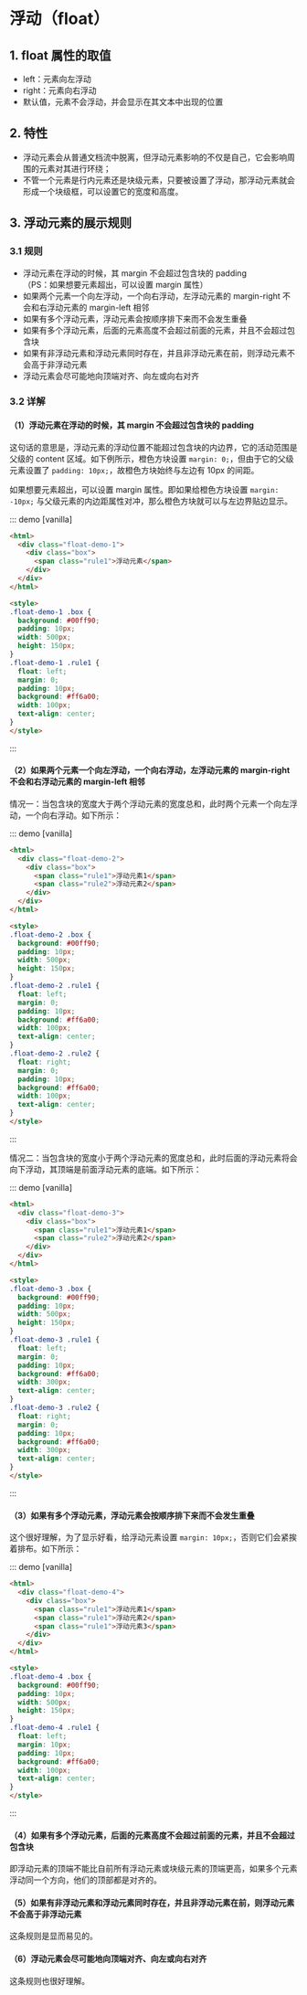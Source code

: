 # 浮动（float）

## 1. float 属性的取值

* left：元素向左浮动
* right：元素向右浮动
* 默认值，元素不会浮动，并会显示在其文本中出现的位置

## 2. 特性

* 浮动元素会从普通文档流中脱离，但浮动元素影响的不仅是自己，它会影响周围的元素对其进行环绕；
* 不管一个元素是行内元素还是块级元素，只要被设置了浮动，那浮动元素就会形成一个块级框，可以设置它的宽度和高度。

## 3. 浮动元素的展示规则

### 3.1 规则

* 浮动元素在浮动的时候，其 margin 不会超过包含块的 padding  
  （PS：如果想要元素超出，可以设置 margin 属性）
* 如果两个元素一个向左浮动，一个向右浮动，左浮动元素的 margin-right 不会和右浮动元素的 margin-left 相邻
* 如果有多个浮动元素，浮动元素会按顺序排下来而不会发生重叠
* 如果有多个浮动元素，后面的元素高度不会超过前面的元素，并且不会超过包含块
* 如果有非浮动元素和浮动元素同时存在，并且非浮动元素在前，则浮动元素不会高于非浮动元素
* 浮动元素会尽可能地向顶端对齐、向左或向右对齐

### 3.2 详解

#### （1）浮动元素在浮动的时候，其 margin 不会超过包含块的 padding

这句话的意思是，浮动元素的浮动位置不能超过包含块的内边界，它的活动范围是父级的 content 区域。如下例所示，橙色方块设置 `margin: 0;`，但由于它的父级元素设置了 `padding: 10px;`，故橙色方块始终与左边有 10px 的间距。

如果想要元素超出，可以设置 margin 属性。即如果给橙色方块设置 `margin: -10px;` 与父级元素的内边距属性对冲，那么橙色方块就可以与左边界贴边显示。

::: demo [vanilla]
```html
<html>
  <div class="float-demo-1">
    <div class="box">
      <span class="rule1">浮动元素</span>
    </div>
  </div>
</html>

<style>
.float-demo-1 .box {
  background: #00ff90;
  padding: 10px;
  width: 500px;
  height: 150px;
}
.float-demo-1 .rule1 {
  float: left;
  margin: 0;
  padding: 10px;
  background: #ff6a00;
  width: 100px;
  text-align: center;
}
</style>
```
:::

#### （2）如果两个元素一个向左浮动，一个向右浮动，左浮动元素的 margin-right 不会和右浮动元素的 margin-left 相邻

情况一：当包含块的宽度大于两个浮动元素的宽度总和，此时两个元素一个向左浮动，一个向右浮动。如下所示：

::: demo [vanilla]
```html
<html>
  <div class="float-demo-2">
    <div class="box">
      <span class="rule1">浮动元素1</span>
      <span class="rule2">浮动元素2</span>
    </div>
  </div>
</html>

<style>
.float-demo-2 .box {
  background: #00ff90;
  padding: 10px;
  width: 500px;
  height: 150px;
}
.float-demo-2 .rule1 {
  float: left;
  margin: 0;
  padding: 10px;
  background: #ff6a00;
  width: 100px;
  text-align: center;
}
.float-demo-2 .rule2 {
  float: right;
  margin: 0;
  padding: 10px;
  background: #ff6a00;
  width: 100px;
  text-align: center;
}
</style>
```
:::

情况二：当包含块的宽度小于两个浮动元素的宽度总和，此时后面的浮动元素将会向下浮动，其顶端是前面浮动元素的底端。如下所示：

::: demo [vanilla]
```html
<html>
  <div class="float-demo-3">
    <div class="box">
      <span class="rule1">浮动元素1</span>
      <span class="rule2">浮动元素2</span>
    </div>
  </div>
</html>

<style>
.float-demo-3 .box {
  background: #00ff90;
  padding: 10px;
  width: 500px;
  height: 150px;
}
.float-demo-3 .rule1 {
  float: left;
  margin: 0;
  padding: 10px;
  background: #ff6a00;
  width: 300px;
  text-align: center;
}
.float-demo-3 .rule2 {
  float: right;
  margin: 0;
  padding: 10px;
  background: #ff6a00;
  width: 300px;
  text-align: center;
}
</style>
```
:::

#### （3）如果有多个浮动元素，浮动元素会按顺序排下来而不会发生重叠

这个很好理解，为了显示好看，给浮动元素设置 `margin: 10px;`，否则它们会紧挨着排布。如下所示：

::: demo [vanilla]
```html
<html>
  <div class="float-demo-4">
    <div class="box">
      <span class="rule1">浮动元素1</span>
      <span class="rule1">浮动元素2</span>
      <span class="rule1">浮动元素3</span>
    </div>
  </div>
</html>

<style>
.float-demo-4 .box {
  background: #00ff90;
  padding: 10px;
  width: 500px;
  height: 150px;
}
.float-demo-4 .rule1 {
  float: left;
  margin: 10px;
  padding: 10px;
  background: #ff6a00;
  width: 100px;
  text-align: center;
}
</style>
```
:::

#### （4）如果有多个浮动元素，后面的元素高度不会超过前面的元素，并且不会超过包含块

即浮动元素的顶端不能比自前所有浮动元素或块级元素的顶端更高，如果多个元素浮动同一个方向，他们的顶部都是对齐的。

#### （5）如果有非浮动元素和浮动元素同时存在，并且非浮动元素在前，则浮动元素不会高于非浮动元素

这条规则是显而易见的。

#### （6）浮动元素会尽可能地向顶端对齐、向左或向右对齐

这条规则也很好理解。